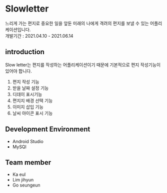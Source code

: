 # Slowletter
느리게 가는 편지로 중요한 일을 앞둔 미래의 나에게 격려의 편지를 보낼 수 있는 어플리케이션입니다. \
개발기간 : 2021.04.10 - 2021.06.14

## introduction
Slow letter는 편지를 작성하는 어플리케이션이기 때문에 기본적으로 편지 작성기능이 있어야 합니다.
1. 편지 작성 기능
2. 받을 날짜 설정 기능
3. 디데이 표시기능
4. 편지지 배경 선택 기능
5. 이미지 삽입 기능
6. 날씨 아이콘 표시 기능

## Development Environment
* Android Studio
* MySQl

## Team member
* Ka eul
* Lim jihyun
* Go seungeun
